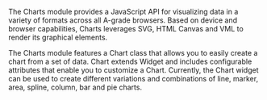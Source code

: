 The Charts module provides a JavaScript API for visualizing data in a variety of formats across all A-grade browsers. Based on 
device and browser capabilities, Charts leverages SVG, HTML Canvas and VML to render its graphical elements.

The Charts module features a Chart class that allows you to easily create a chart from a set of data. Chart extends Widget and 
includes configurable attributes that enable you to customize a Chart. Currently, the Chart widget can be used to create different 
variations and combinations of line, marker, area, spline, column, bar and pie charts. 

